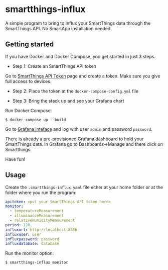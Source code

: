 # smartthings-influx

A simple program to bring to Influx your SmartThings data through the SmartThings API. No SmartApp installation needed.

## Getting started

If you have Docker and Docker Compose, you get started in just 3 steps.

- Step 1: Create an SmartThings API token

Go to [SmartThings API Token](https://account.smartthings.com/tokens) page and create a token. Make sure you give full access to devices.

- Step 2: Place the token at the `docker-compose-config.yml` file

- Step 3: Bring the stack up and see your Grafana chart

Run Docker Compose:
```
$ docker-compose up --build
```

Go to [Grafana inteface](http://localhost:3000) and log with user `admin` and password `password`.

There is already a pre-provisioned Grafana dashboard to hold your SmartThings data. In Grafana go to Dashboards->Manage and there click on Smartthings.

Have fun!

## Usage

Create the `.smartthings-influx.yaml` file either at your home folder or at the folder where you run the program:

```yaml
apitoken: <put your SmartThings API token here>
monitor:
  - temperatureMeasurement
  - illuminanceMeasurement
  - relativeHumidityMeasurement
period: 120
influxurl: http://localhost:8086
influxuser: user
influxpassword: password
influxdatabase: database
```

Run the monitor option:
```
$ smartthings-influx monitor
```

